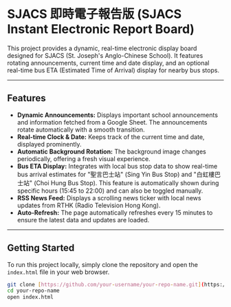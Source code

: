 # SJACS 即時電子報告版 (SJACS Instant Electronic Report Board)

This project provides a dynamic, real-time electronic display board designed for SJACS (St. Joseph's Anglo-Chinese School). It features rotating announcements, current time and date display, and an optional real-time bus ETA (Estimated Time of Arrival) display for nearby bus stops.

---

## Features

* **Dynamic Announcements:** Displays important school announcements and information fetched from a Google Sheet. The announcements rotate automatically with a smooth transition.
* **Real-time Clock & Date:** Keeps track of the current time and date, displayed prominently.
* **Automatic Background Rotation:** The background image changes periodically, offering a fresh visual experience.
* **Bus ETA Display:** Integrates with local bus stop data to show real-time bus arrival estimates for "聖言巴士站" (Sing Yin Bus Stop) and "白虹樓巴士站" (Choi Hung Bus Stop). This feature is automatically shown during specific hours (15:45 to 22:00) and can also be toggled manually.
* **RSS News Feed:** Displays a scrolling news ticker with local news updates from RTHK (Radio Television Hong Kong).
* **Auto-Refresh:** The page automatically refreshes every 15 minutes to ensure the latest data and updates are loaded.

---

## Getting Started

To run this project locally, simply clone the repository and open the `index.html` file in your web browser.

```bash
git clone [https://github.com/your-username/your-repo-name.git](https://github.com/your-username/your-repo-name.git)
cd your-repo-name
open index.html

